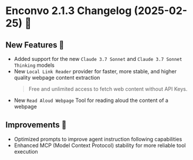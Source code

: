 # Enconvo 2.1.3 Changelog (2025-02-25) 🚀

## New Features 🎉

- Added support for the new `Claude 3.7 Sonnet` and `Claude 3.7 Sonnet Thinking` models
- New `Local Link Reader` provider for faster, more stable, and higher quality webpage content extraction
  > Free and unlimited access to fetch web content without API Keys.
- New `Read Aloud Webpage` Tool for reading aloud the content of a webpage

## Improvements 🔧

- Optimized prompts to improve agent instruction following capabilities
- Enhanced MCP (Model Context Protocol) stability for more reliable tool execution
